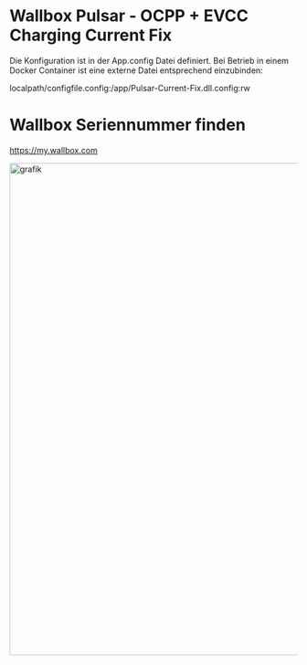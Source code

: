 # Wallbox Pulsar - OCPP + EVCC Charging Current Fix

Die Konfiguration ist in der App.config Datei definiert. Bei Betrieb in einem Docker Container ist eine externe Datei entsprechend einzubinden:

localpath/configfile.config:/app/Pulsar-Current-Fix.dll.config:rw

# Wallbox Seriennummer finden

https://my.wallbox.com

<img width="862" alt="grafik" src="https://github.com/user-attachments/assets/8f679ad6-7698-47b1-80da-72e06823f42d">


